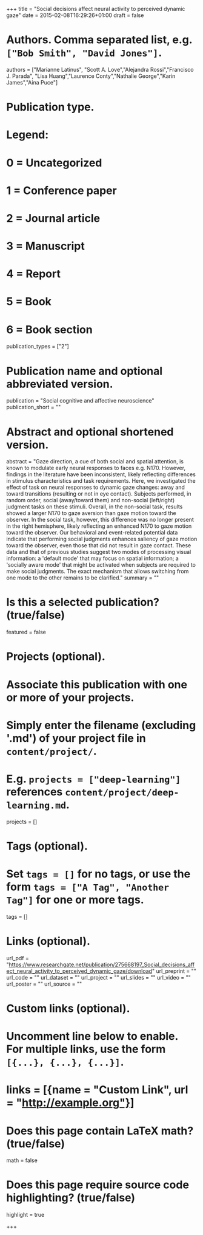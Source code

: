 +++
title = "Social decisions affect neural activity to perceived dynamic gaze"
date = 2015-02-08T16:29:26+01:00
draft = false

# Authors. Comma separated list, e.g. `["Bob Smith", "David Jones"]`.
authors = ["Marianne Latinus", "Scott A. Love","Alejandra Rossi","Francisco J. Parada", "Lisa Huang","Laurence Conty","Nathalie George","Karin James","Aina Puce"]

# Publication type.
# Legend:
# 0 = Uncategorized
# 1 = Conference paper
# 2 = Journal article
# 3 = Manuscript
# 4 = Report
# 5 = Book
# 6 = Book section
publication_types = ["2"]

# Publication name and optional abbreviated version.
publication = "Social cognitive and affective neuroscience"
publication_short = ""

# Abstract and optional shortened version.
abstract = "Gaze direction, a cue of both social and spatial attention, is known to modulate early neural responses to faces e.g. N170. However, findings in the literature have been inconsistent, likely reflecting differences in stimulus characteristics and task requirements. Here, we investigated the effect of task on neural responses to dynamic gaze changes: away and toward transitions (resulting or not in eye contact). Subjects performed, in random order, social (away/toward them) and non-social (left/right) judgment tasks on these stimuli. Overall, in the non-social task, results showed a larger N170 to gaze aversion than gaze motion toward the observer. In the social task, however, this difference was no longer present in the right hemisphere, likely reflecting an enhanced N170 to gaze motion toward the observer. Our behavioral and event-related potential data indicate that performing social judgments enhances saliency of gaze motion toward the observer, even those that did not result in gaze contact. These data and that of previous studies suggest two modes of processing visual information: a 'default mode' that may focus on spatial information; a 'socially aware mode' that might be activated when subjects are required to make social judgments. The exact mechanism that allows switching from one mode to the other remains to be clarified."
summary = ""

# Is this a selected publication? (true/false)
featured = false

# Projects (optional).
#   Associate this publication with one or more of your projects.
#   Simply enter the filename (excluding '.md') of your project file in `content/project/`.
#   E.g. `projects = ["deep-learning"]` references `content/project/deep-learning.md`.
projects = []

# Tags (optional).
#   Set `tags = []` for no tags, or use the form `tags = ["A Tag", "Another Tag"]` for one or more tags.
tags = []

# Links (optional).
url_pdf = "https://www.researchgate.net/publication/275668197_Social_decisions_affect_neural_activity_to_perceived_dynamic_gaze/download"
url_preprint = ""
url_code = ""
url_dataset = ""
url_project = ""
url_slides = ""
url_video = ""
url_poster = ""
url_source = ""

# Custom links (optional).
#   Uncomment line below to enable. For multiple links, use the form `[{...}, {...}, {...}]`.
# links = [{name = "Custom Link", url = "http://example.org"}]

# Does this page contain LaTeX math? (true/false)
math = false

# Does this page require source code highlighting? (true/false)
highlight = true


+++
